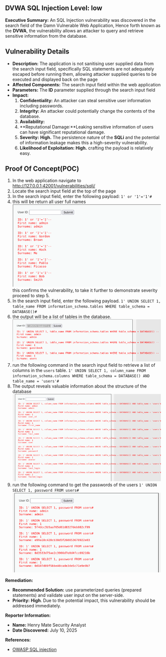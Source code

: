 ##  DVWA SQL Injection Level: low

**Executive Summary:** An SQL Injection vulnerability was discovered in the search field of the Damn Vulnerable Web Application, Hence forth known as the **DVWA**, the vulnerability allows an attacker to query and retrieve sensitive information from the database.

## Vulnerability Details
* **Description:** The application is not sanitising user supplied data from the search input field, specifically SQL statements are not adequately escaped before running them, allowing attacker supplied queries to be executed and displayed back on the page 
* **Affected Components:** The search input field within the web application
* **Parameters:** The **ID** parameter supplied through the search input field
* **Impact:**
	1. **Confidentiality:** An attacker can steal sensitive user information including passwords.
	2. **Integrity:** An attacker could potentially change the contents of the database.
	3. **Availability:**
	4. **Reputational Damage:**Leaking sensitive information of users can have significant reputational damage.
	5. **Severity:** **High.** The persistence nature of the **SQLi** and the potential of information leakage makes this a high-severity vulnerability.
	6. **Likelihood of Exploitation:** **High.** crafting the payload is relatively easy.
## Proof Of Concept(POC)
1. In the web application navigate to http://127.0.0.1:42001/vulnerabilities/sqli/ 
2. Locate the search input field at the top of the page
3. In the search input field, enter the following payload:
	```1' or '1'='1'# ```
4. this will be return all user full names
	![payload output](SQLi%20low.png)	
	this confirms the vulnerability, to take it further to demonstrate severity proceed to step 5.
5. In the search input field, enter the following payload.
	```1' UNION SELECT 1, table_name FROM information_schema.tables WHERE table_schema = DATABASE()# ```
6. the output will be a list of tables in the database.
	![payload output](SQLi%20tables%20low.png)
7. run the following command in the search input field to retrieve a list of columns in the ``users`` table.
	```1' UNION SELECT 1, column_name FROM information_schema.columns WHERE table_schema = DATABASE() AND table_name = 'users'#```
8. The output reveals valuable information about the structure of the database
![payload output](DB%20schema%20low.png)
9. run the following command to get the passwords of the users
	``1' UNION SELECT 1, password FROM users#``
	![payload output for passwords](password%20low.png) 

**Remediation:**

  * **Recommended Solution:** use parameterized queries (prepared statements) and validate user input on the server-side.
  * **Priority:** **High**. Due to the potential impact, this vulnerability should be addressed immediately.
  
  **Reporter Information:**

  * **Name:** Henry Mate Security Analyst
  * **Date Discovered:** July 10, 2025

**References:**
* [OWASP SQL injection](https://owasp.org/www-community/attacks/SQL_Injection)

